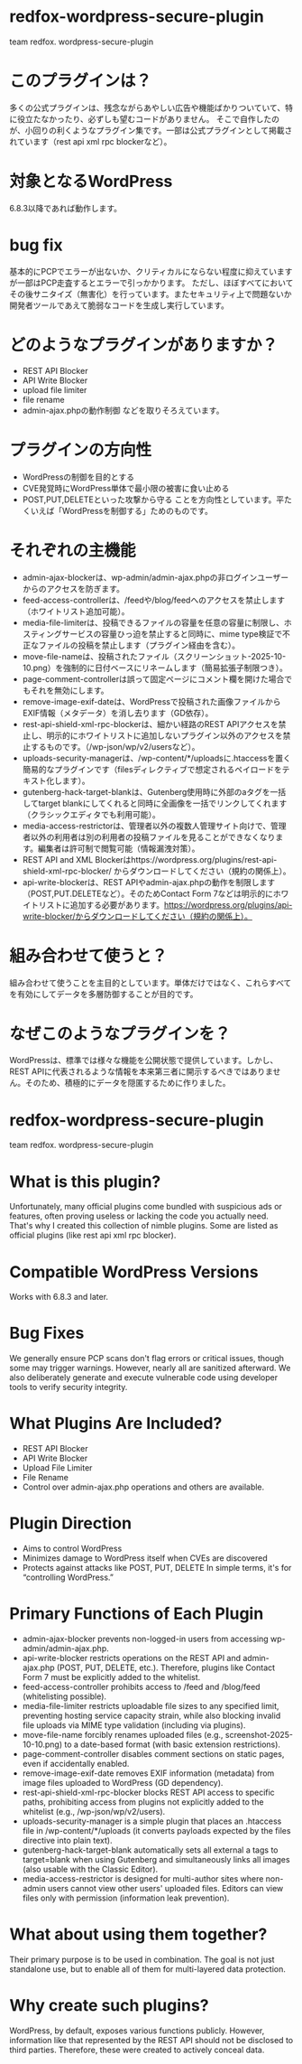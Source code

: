 # redfox-wordpress-secure-plugin
team redfox. wordpress-secure-plugin

# このプラグインは？
多くの公式プラグインは、残念ながらあやしい広告や機能ばかりついていて、特に役立たなかったり、必ずしも望むコードがありません。
そこで自作したのが、小回りの利くようなプラグイン集です。一部は公式プラグインとして掲載されています（rest api xml rpc blockerなど）。

# 対象となるWordPress
6.8.3以降であれば動作します。

# bug fix
基本的にPCPでエラーが出ないか、クリティカルにならない程度に抑えていますが一部はPCP走査するとエラーで引っかかります。
ただし、ほぼすべてにおいてその後サニタイズ（無害化）を行っています。またセキュリティ上で問題ないか開発者ツールであえて脆弱なコードを生成し実行しています。

# どのようなプラグインがありますか？
- REST API Blocker
- API Write Blocker
- upload file limiter
- file rename
- admin-ajax.phpの動作制御
などを取りそろえています。

# プラグインの方向性
- WordPressの制御を目的とする
- CVE発覚時にWordPress単体で最小限の被害に食い止める
- POST,PUT,DELETEといった攻撃から守る
ことを方向性としています。平たくいえば「WordPressを制御する」ためのものです。

# それぞれの主機能
* admin-ajax-blockerは、wp-admin/admin-ajax.phpの非ログインユーザーからのアクセスを防ぎます。
* feed-access-controllerは、/feedや/blog/feedへのアクセスを禁止します（ホワイトリスト追加可能）。
* media-file-limiterは、投稿できるファイルの容量を任意の容量に制限し、ホスティングサービスの容量ひっ迫を禁止すると同時に、mime type検証で不正なファイルの投稿を禁止します（プラグイン経由を含む）。
* move-file-nameは、投稿されたファイル（スクリーンショット-2025-10-10.png）を強制的に日付ベースにリネームします（簡易拡張子制限つき）。
* page-comment-controllerは誤って固定ページにコメント欄を開けた場合でもそれを無効にします。
* remove-image-exif-dateは、WordPressで投稿された画像ファイルからEXIF情報（メタデータ）を消し去ります（GD依存）。
* rest-api-shield-xml-rpc-blockerは、細かい経路のREST APIアクセスを禁止し、明示的にホワイトリストに追加しないプラグイン以外のアクセスを禁止するものです。（/wp-json/wp/v2/usersなど）。
* uploads-security-managerは、/wp-content/*/uploadsに.htaccessを置く簡易的なプラグインです（filesディレクティブで想定されるペイロードをテキスト化します）。
* gutenberg-hack-target-blankは、Gutenberg使用時に外部のaタグを一括してtarget blankにしてくれると同時に全画像を一括でリンクしてくれます（クラシックエディタでも利用可能）。
* media-access-restrictorは、管理者以外の複数人管理サイト向けで、管理者以外の利用者は別の利用者の投稿ファイルを見ることができなくなります。編集者は許可制で閲覧可能（情報漏洩対策）。
* REST API and XML Blockerはhttps://wordpress.org/plugins/rest-api-shield-xml-rpc-blocker/ からダウンロードしてください（規約の関係上）。
* api-write-blockerは、REST APIやadmin-ajax.phpの動作を制限します（POST,PUT.DELETEなど）。そのためContact Form 7などは明示的にホワイトリストに追加する必要があります。https://wordpress.org/plugins/api-write-blocker/からダウンロードしてください（規約の関係上）。

# 組み合わせて使うと？
組み合わせて使うことを主目的としています。単体だけではなく、これらすべてを有効にしてデータを多層防御することが目的です。

# なぜこのようなプラグインを？
WordPressは、標準では様々な機能を公開状態で提供しています。しかし、REST APIに代表されるような情報を本来第三者に開示するべきではありません。そのため、積極的にデータを隠匿するために作りました。

# redfox-wordpress-secure-plugin
team redfox. wordpress-secure-plugin

# What is this plugin?
Unfortunately, many official plugins come bundled with suspicious ads or features, often proving useless or lacking the code you actually need.
That's why I created this collection of nimble plugins. Some are listed as official plugins (like rest api xml rpc blocker).

# Compatible WordPress Versions
Works with 6.8.3 and later.

# Bug Fixes
We generally ensure PCP scans don't flag errors or critical issues, though some may trigger warnings.
However, nearly all are sanitized afterward. We also deliberately generate and execute vulnerable code using developer tools to verify security integrity.

# What Plugins Are Included?
- REST API Blocker
- API Write Blocker
- Upload File Limiter
- File Rename
- Control over admin-ajax.php operations
and others are available.

# Plugin Direction
- Aims to control WordPress
- Minimizes damage to WordPress itself when CVEs are discovered
- Protects against attacks like POST, PUT, DELETE
In simple terms, it's for “controlling WordPress.”

# Primary Functions of Each Plugin
* admin-ajax-blocker prevents non-logged-in users from accessing wp-admin/admin-ajax.php.
* api-write-blocker restricts operations on the REST API and admin-ajax.php (POST, PUT, DELETE, etc.). Therefore, plugins like Contact Form 7 must be explicitly added to the whitelist.
* feed-access-controller prohibits access to /feed and /blog/feed (whitelisting possible).
* media-file-limiter restricts uploadable file sizes to any specified limit, preventing hosting service capacity strain, while also blocking invalid file uploads via MIME type validation (including via plugins).
* move-file-name forcibly renames uploaded files (e.g., screenshot-2025-10-10.png) to a date-based format (with basic extension restrictions).
* page-comment-controller disables comment sections on static pages, even if accidentally enabled.
* remove-image-exif-date removes EXIF information (metadata) from image files uploaded to WordPress (GD dependency).
* rest-api-shield-xml-rpc-blocker blocks REST API access to specific paths, prohibiting access from plugins not explicitly added to the whitelist (e.g., /wp-json/wp/v2/users).
* uploads-security-manager is a simple plugin that places an .htaccess file in /wp-content/*/uploads (it converts payloads expected by the files directive into plain text).
* gutenberg-hack-target-blank automatically sets all external a tags to target=blank when using Gutenberg and simultaneously links all images (also usable with the Classic Editor).
* media-access-restrictor is designed for multi-author sites where non-admin users cannot view other users' uploaded files. Editors can view files only with permission (information leak prevention).

# What about using them together?
Their primary purpose is to be used in combination. The goal is not just standalone use, but to enable all of them for multi-layered data protection.

# Why create such plugins?
WordPress, by default, exposes various functions publicly. However, information like that represented by the REST API should not be disclosed to third parties. Therefore, these were created to actively conceal data.

